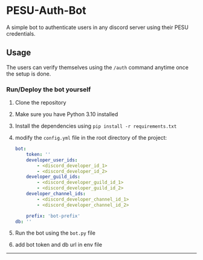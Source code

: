 # PESU-Auth-Bot

A simple bot to authenticate users in any discord server using their PESU credentials.

## Usage

The users can verify themselves using the `/auth` command anytime once the setup is done.

### Run/Deploy the bot yourself

1. Clone the repository
2. Make sure you have Python 3.10 installed
3. Install the dependencies using `pip install -r requirements.txt`
4. modify the `config.yml` file in the root directory of the project:
    ```yaml
    bot:
        token: ''
        developer_user_ids:
            - <discord_developer_id_1>
            - <discord_developer_id_2>
        developer_guild_ids:
            - <discord_developer_guild_id_1>
            - <discord_developer_guild_id_2>
        developer_channel_ids:
            - <discord_developer_channel_id_1>
            - <discord_developer_channel_id_2>

        prefix: 'bot-prefix'
    db: '' 
    ```
5. Run the bot using the `bot.py` file

6. add bot token and db url in env file

<hr>
